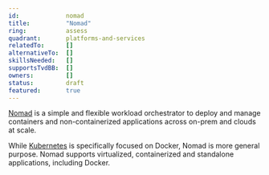 ```yaml
---
id:				nomad
title:      	"Nomad"
ring:       	assess
quadrant:   	platforms-and-services
relatedTo:		[]
alternativeTo:	[]
skillsNeeded:	[]
supportsTvdBB:	[]
owners:         [] 
status:			draft
featured:       true
---
```


[Nomad](https://www.nomadproject.io/) is a simple and flexible workload orchestrator to deploy and manage containers and non-containerized applications across on-prem and clouds at scale.

While [Kubernetes](../platforms-and-services/kubernetes.html) is specifically focused on Docker, Nomad is more general purpose. Nomad supports virtualized, containerized and standalone applications, including Docker.